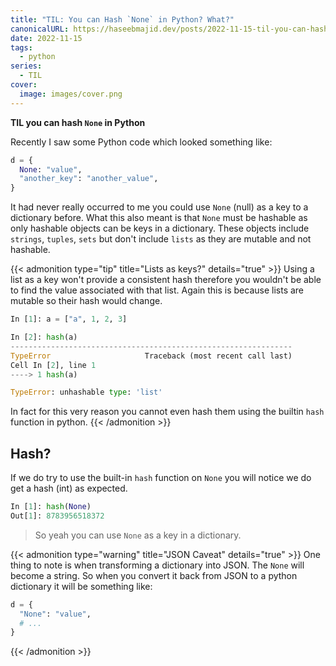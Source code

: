 ```yaml
---
title: "TIL: You can Hash `None` in Python? What?"
canonicalURL: https://haseebmajid.dev/posts/2022-11-15-til-you-can-hash-none-in-python-what/
date: 2022-11-15
tags:
  - python
series:
  - TIL
cover:
  image: images/cover.png
---
```


**TIL you can hash `None` in Python**

Recently I saw some Python code which looked something like:

```python
d = {
  None: "value",
  "another_key": "another_value",
}
```

It had never really occurred to me you could use `None` (null) as a key to a dictionary before.
What this also meant is that `None` must be hashable as only hashable objects can be keys in a dictionary.
These objects include `strings`, `tuples`, `sets` but don't include `lists` as they are mutable and not
hashable.

{{< admonition type="tip" title="Lists as keys?" details="true" >}}
Using a list as a key won't provide a consistent hash therefore you wouldn't be able
to find the value associated with that list. Again this is because lists are mutable
so their hash would change.

```python
In [1]: a = ["a", 1, 2, 3]

In [2]: hash(a)
---------------------------------------------------------------
TypeError                     Traceback (most recent call last)
Cell In [2], line 1
----> 1 hash(a)

TypeError: unhashable type: 'list'
```

In fact for this very reason you cannot even hash them using the builtin `hash` function in python.
{{< /admonition >}}

## Hash?

If we do try to use the built-in `hash` function on `None` you will notice we do get a hash (int) as expected.

```python
In [1]: hash(None)
Out[1]: 8783956518372
```

> So yeah you can use `None` as a key in a dictionary.

{{< admonition type="warning" title="JSON Caveat" details="true" >}}
One thing to note is when transforming a dictionary into JSON. The `None` will become a string.
So when you convert it back from JSON to a python dictionary it will be something like:

```python
d = {
  "None": "value",
  # ...
}
```
{{< /admonition >}}